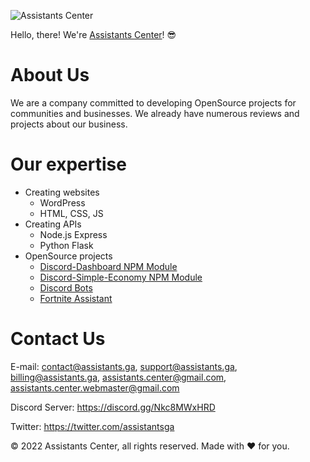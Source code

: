 ![Assistants Center](https://cdn.assistants.ga/kxkwe7xd)

Hello, there! We're [Assistants Center](https://assistants.ga/)! 😎

# About Us

We are a company committed to developing OpenSource projects for communities and businesses. We already have numerous reviews and projects about our business.

# Our expertise

- Creating websites
  - WordPress
  - HTML, CSS, JS
- Creating APIs
  - Node.js Express
  - Python Flask
- OpenSource projects
  - [Discord-Dashboard NPM Module](https://www.npmjs.com/package/discord-dashboard)
  - [Discord-Simple-Economy NPM Module](https://www.npmjs.com/package/discord-simple-economy)
  - [Discord Bots](https://assistants.ga/#what-can-we-do-for-you)
  - [Fortnite Assistant](https://node.assistants.ga/)

# Contact Us

E-mail: contact@assistants.ga, support@assistants.ga, billing@assistants.ga, assistants.center@gmail.com, assistants.center.webmaster@gmail.com

Discord Server: https://discord.gg/Nkc8MWxHRD

Twitter: https://twitter.com/assistantsga

© 2022 Assistants Center, all rights reserved. Made with ❤️ for you.
